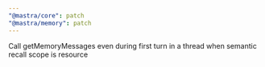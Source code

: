 ```yaml
---
"@mastra/core": patch
"@mastra/memory": patch
---
```


Call getMemoryMessages even during first turn in a thread when semantic recall scope is resource

